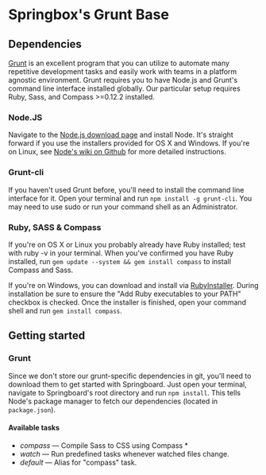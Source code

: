 # Springbox's Grunt Base

## Dependencies
[Grunt](http://gruntjs.com/) is an excellent program that you can utilize to automate many repetitive development tasks and easily work with teams in a platform agnostic environment. Grunt requires you to have Node.js and Grunt's command line interface installed globally. Our particular setup requires Ruby, Sass, and Compass >=0.12.2 installed. 



### Node.JS
Navigate to the [Node.js download page](http://nodejs.org/download/) and install Node. It's straight forward if you use the installers provided for OS X and Windows. If you're on Linux, see [Node's wiki on Github](https://github.com/joyent/node/wiki/Installation) for more detailed instructions.

### Grunt-cli
If you haven't used Grunt before, you'll need to install the command line interface for it. Open your terminal and run `npm install -g grunt-cli`. You may need to use sudo or run your command shell as an Administrator.

### Ruby, SASS & Compass
If you're on OS X or Linux you probably already have Ruby installed; test with ruby -v in your terminal. When you've confirmed you have Ruby installed, run `gem update --system && gem install compass` to install Compass and Sass.

If you're on Windows, you can download and install via [RubyInstaller](http://rubyinstaller.org/downloads/). During installation be sure to ensure the "Add Ruby executables to your PATH" checkbox is checked. Once the installer is finished, open your command shell and run `gem install compass`.

## Getting started

### Grunt
Since we don't store our grunt-specific dependencies in git, you'll need to download them to get started with Springboard. Just open your terminal, navigate to Springboard's root directory and run `npm install`. This tells Node's package manager to fetch our dependencies (located in `package.json`).

#### Available tasks

- *compass* — Compile Sass to CSS using Compass *                            
- *watch* — Run predefined tasks whenever watched files change.            
- *default* — Alias for "compass" task.    
